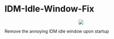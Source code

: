 # IDM-Idle-Window-Fix

<div align = "center">
<img src = "https://i.imgur.com/PfM6zqI.png"/>
</div>

Remove the annoying IDM idle window upon startup

